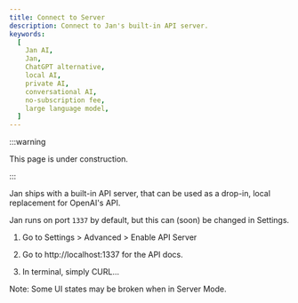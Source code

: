 ```yaml
---
title: Connect to Server
description: Connect to Jan's built-in API server.
keywords:
  [
    Jan AI,
    Jan,
    ChatGPT alternative,
    local AI,
    private AI,
    conversational AI,
    no-subscription fee,
    large language model,
  ]
---
```


:::warning

This page is under construction.

:::

Jan ships with a built-in API server, that can be used as a drop-in, local replacement for OpenAI's API.

Jan runs on port `1337` by default, but this can (soon) be changed in Settings.

1. Go to Settings > Advanced > Enable API Server

2. Go to http://localhost:1337 for the API docs.

3. In terminal, simply CURL...

Note: Some UI states may be broken when in Server Mode.
